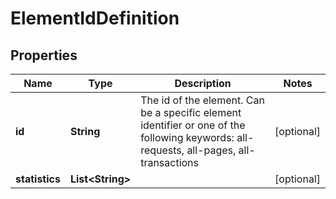 # ElementIdDefinition

## Properties
Name | Type | Description | Notes
------------ | ------------- | ------------- | -------------
**id** | **String** | The id of the element. Can be a specific element identifier or one of the following keywords: all-requests, all-pages, all-transactions |  [optional]
**statistics** | **List&lt;String&gt;** |  |  [optional]
